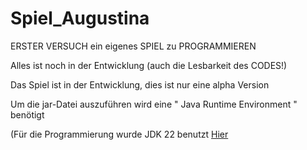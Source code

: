 # Spiel_Augustina
ERSTER VERSUCH ein eigenes SPIEL zu PROGRAMMIEREN

Alles ist noch in der Entwicklung (auch die Lesbarkeit des CODES!)

Das Spiel ist in der Entwicklung, dies ist nur eine alpha Version

Um die jar-Datei auszuführen wird eine " Java Runtime Environment " benötigt

(Für die Programmierung wurde JDK 22 benutzt
 [Hier](https://github.com/Kevo18/augustina/releases)
